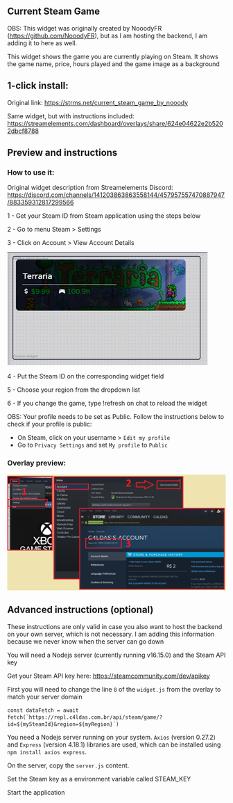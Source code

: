 <h2>Current Steam Game</h2>
<p>OBS: This widget was originally created by NooodyFR (<a href="https://github.com/NooodyFR">https://github.com/NooodyFR</a>), but as I am hosting the backend, I am adding it to here as well. </p>
<p>This widget shows the game you are currently playing on Steam. It shows the game name, price, hours played and the game image as a background</p>
<h2>1-click install:</h2>
<p>Original link:
<a href="https://strms.net/current_steam_game_by_nooody">https://strms.net/current_steam_game_by_nooody</a></p>
<p>Same widget, but with instructions included:
<a href="https://streamelements.com/dashboard/overlays/share/624e04622e2b5202dbcf8788">https://streamelements.com/dashboard/overlays/share/624e04622e2b5202dbcf8788</a></p>
<h2>Preview and instructions</h2>
<h3>How to use it:</h3>
<p>Original widget description from Streamelements Discord: 
<a href="https://discord.com/channels/141203863863558144/457957557470887947/883359312817299566">https://discord.com/channels/141203863863558144/457957557470887947/883359312817299566</a></p>
<p>1 - Get your Steam ID from Steam application using the steps below</p>
<p>2 - Go to menu Steam &gt; Settings</p>
<p>3 - Click on Account &gt; View Account Details</p>
<p><img src="https://raw.githubusercontent.com/c4ldas/streamelements-widgets/main/current-steam-game/widget.png" alt="Preview"></p>
<p>4 - Put the Steam ID on the corresponding widget field</p>
<p>5 - Choose your region from the dropdown list</p>
<p>6 - If you change the game, type !refresh on chat to reload the widget</p>
<p>OBS: Your profile needs to be set as Public. Follow the instructions below to check if your profile is public:</p>
<ul>
<li>On Steam, click on your username &gt; <code>Edit my profile</code></li>
<li>Go to <code>Privacy Settings</code> and set <code>My profile</code> to <code>Public</code></li>
</ul>
<h3>Overlay preview:</h3>
<p><img src="https://raw.githubusercontent.com/c4ldas/streamelements-widgets/main/current-steam-game/steam-id-instruction.png" alt="Overlay Preview"></p>
<h2>Advanced instructions (optional)</h2>
<p>These instructions are only valid in case you also want to host the backend on your own server, which is not necessary. I am adding this information because we never know when the server can go down</p>
<p>You will need a Nodejs server (currently running v16.15.0) and the Steam API key</p>
<p>Get your Steam API key here: <a href="https://steamcommunity.com/dev/apikey">https://steamcommunity.com/dev/apikey</a></p>
<p>First you will need to change the line <code>8</code> of the <code>widget.js</code> from the overlay to match your server domain</p>
<pre><code class="language-js">const dataFetch = await fetch(`https://repl.c4ldas.com.br/api/steam/game/?id=${mySteamId}&amp;region=${myRegion}`)
</code></pre>
<p>You need a Nodejs server running on your system. <code>Axios</code> (version 0.27.2) and <code>Express</code> (version 4.18.1) libraries are used, which can be installed using <code>npm install axios express</code>. </p>
<p>On the server, copy the <code>server.js</code> content.</p>
<p>Set the Steam key as a environment variable called STEAM_KEY</p>
<p>Start the application</p>
